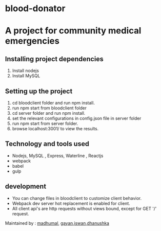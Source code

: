 # blood-donator

<h1>A project for community medical emergencies</h1>

<h2>Installing project dependencies</h2>

1. Install nodejs
2. Install MySQL

<h2>Setting up the project</h2>

1. cd bloodclient folder and run npm install.
2. run npm start from bloodclient folder
3. cd server folder and run npm install.
4. set the relevant configurations in config.json file in server folder
5. run npm start from server folder.
6. browse localhost:3001/ to view the results.

<h2>Technology and tools used</h2>

* Nodejs, MySQL , Express, Waterline , Reactjs
* webpack
* babel
* gulp

<h2>development</h2>

* You can change files in bloodclient to customize client behavior.
* Webpack dev server hot replacement is enabled for client.
* All client api's are http requests without views bound, except for GET '/' request.

Maintained by : <a href="https://github.com/lahirudevu" >madhumal</a>, <a href="https://github.com/gayancharith" >gayan</a>,<a href="https://github.com/iswanj" >iswan</a>,<a href="https://github.com/spdhanushka" >dhanushka</a>


